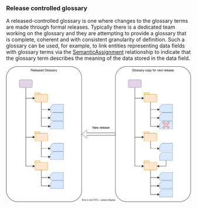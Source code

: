 <!-- SPDX-License-Identifier: CC-BY-4.0 -->
<!-- Copyright Contributors to the Egeria project. -->

### Release controlled glossary

A released-controlled glossary is one where changes to the glossary terms are made through formal releases.  Typically there is a dedicated team working on the glossary and they are attempting to provide a glossary that is complete, coherent and with consistent granularity of definition.  Such a glossary can be used, for example, to link entities representing data fields with glossary terms via the [SemanticAssignment](/types/3/0370-Semantic-Assignment) relationship to indicate that the glossary term describes the meaning of the data stored in the data field.

![Release-controlled glossary](release-controlled-glossary.svg)


